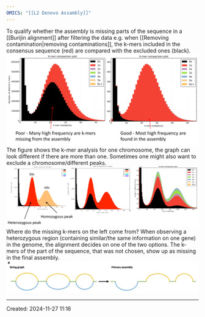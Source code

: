 ```yaml
---
OMICS: "[[L2 Denovo Assambly]]"
---
```

To qualify whether the assembly is missing parts of the sequence in a [[Burijin alignment]] after filtering the data e.g. when [[Removing contamination|removing contaminations]], the k-mers included in the consensus sequence (red) are compared with the excluded ones (black).![](../Attachments/denovoAssembly_KIMN020%203.png)
The figure shows the k-mer analysis for one chromosome, the graph can look different if there are more than one. Sometimes one might also want to exclude a chromosome/different peaks.
![](../Attachments/denovoAssembly_KIMN020%204.png)Where do the missing k-mers on the left come from?
When observing a heterozygous region (containing similar/the same information on one gene) in the genome, the alignment decides on one of the two options. The k-mers of the part of the sequence, that was not chosen, show up as missing in the final assembly.
![](../Attachments/denovoAssembly_KIMN020%205.png)

---
Created: 2024-11-27 11:16